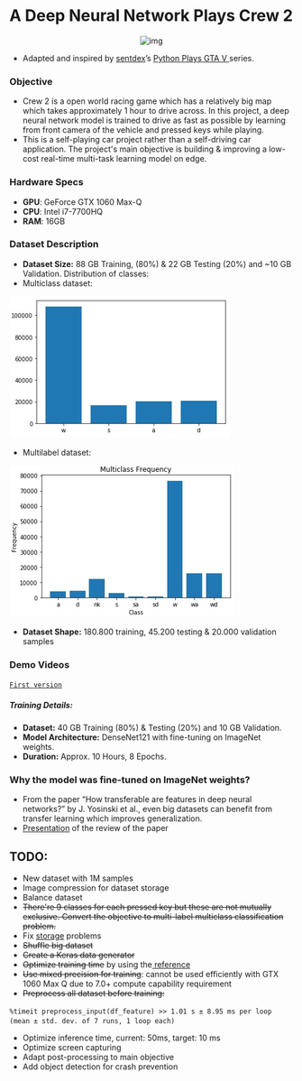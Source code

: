 # A Deep Neural Network Plays Crew 2
 <p align="center"> 
    <img src="https://github.com/mburakbozbey/pycrew2/blob/master/giphy.gif" alt="img">
 </p>
 
- Adapted and inspired by <a href="https://github.com/Sentdex/pygta5" target="_blank">sentdex</a>’s <a href="https://www.youtube.com/watch?v=ks4MPfMq8aQ&list=PLQVvvaa0QuDeETZEOy4VdocT7TOjfSA8a" target="_blank">Python Plays GTA V </a>series.

### Objective

- Crew 2 is a open world racing game which has a relatively big map which takes approximately 1 hour to drive across. In this project, a deep neural network model is trained to drive as fast as possible by learning from front camera of the vehicle and pressed keys while playing.
- This is a self-playing car project rather than a self-driving car application. The project's main objective is building & improving a low-cost real-time multi-task learning model on edge.

### Hardware Specs
- **GPU**: GeForce GTX 1060 Max-Q 
- **CPU**: Intel i7-7700HQ
- **RAM**: 16GB



### Dataset Description
- **Dataset Size:** 88 GB Training, (80%) & 22 GB Testing (20%) and ~10 GB Validation. Distribution of classes:
- Multiclass dataset:
<img src="https://github.com/mburakbozbey/pycrew2/blob/master/MultDist.jpg" alt="img">

- Multilabel dataset:
<img src="https://github.com/mburakbozbey/pycrew2/blob/master/MLabelDist.jpg" alt="img">

- **Dataset Shape:** 180.800 training, 45.200 testing & 20.000 validation samples

### Demo Videos

<a href="https://www.youtube.com/watch?v=1Ho4b1gUS7Y" target="_blank">`First version`</a>

##### Training Details:
- **Dataset:** 40 GB Training (80%) & Testing (20%) and 10 GB Validation.
- **Model Architecture:** DenseNet121 with fine-tuning on ImageNet weights.
- **Duration:** Approx. 10 Hours, 8 Epochs.

### Why the model was fine-tuned on ImageNet weights?

- From the paper “How transferable are features in deep neural networks?” by J. Yosinski et al., even big datasets can benefit from transfer learning which improves generalization. 
- <a href="https://drive.google.com/open?id=1aGBy7CWERduEW1YBL_-PaiB1SiXR_uRv" target="_blank">Presentation</a>
 of the review of the paper

## TODO:
- New dataset with 1M samples
- Image compression for dataset storage
- Balance dataset
- <del>There're 9 classes for each pressed key but these are not mutually exclusive. Convert the objective to multi-label multiclass classification problem.</del>
- Fix <a href="https://github.com/mverleg/array_storage_benchmark" target="_blank"> storage</a> problems
- <del>Shuffle big dataset</del>
- <del>Create a Keras data generator</del>
- <del>Optimize training time</del> by using the<a href="http://digital-thinking.de/tensorflow-vs-keras-or-how-to-speed-up-your-training-for-image-data-sets-by-factor-10/" target="_blank"> reference</a>
- <del>Use mixed precision for training</del>: cannot be used efficiently with GTX 1060 Max Q due to 7.0+ compute capability requirement
- <del>Preprocess all dataset before training:</del>

`%timeit preprocess_input(df_feature) >> 1.01 s ± 8.95 ms per loop (mean ± std. dev. of 7 runs, 1 loop each)`
- Optimize inference time, current: 50ms, target: 10 ms
- Optimize screen capturing
- Adapt post-processing to main objective
- Add object detection for crash prevention
